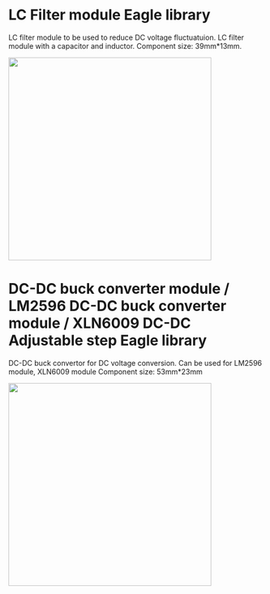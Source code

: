 # LC Filter module Eagle library
LC filter module to be used to reduce DC voltage fluctuatuion. 
LC filter module with a capacitor and inductor. 
Component size: 39mm*13mm.

<img src="https://alexnld.com/wp-content/uploads/2016/02/486a6535-bc4a-5d52-c4d3-a2e547691d15-500x500.jpg" width="400"
         height="400">

# DC-DC buck converter module / LM2596 DC-DC buck converter module / XLN6009 DC-DC Adjustable step Eagle library
DC-DC buck convertor for DC voltage conversion.
Can be used for LM2596 module, XLN6009 module
Component size: 53mm*23mm

<img src="https://cdn-media.itead.cc/media/catalog/product/cache/1/image/9df78eab33525d08d6e5fb8d27136e95/i/m/im130731002_8.jpg" width="400"
         height="400">
